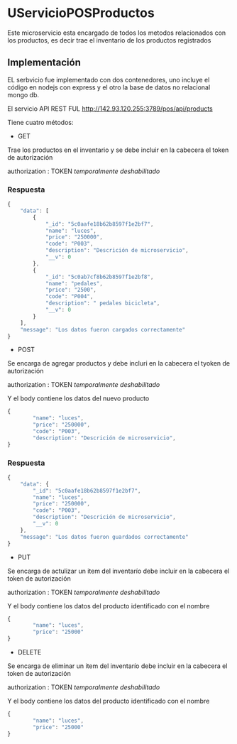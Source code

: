 # UServicioPOSProductos
Este microservicio esta encargado de todos los metodos relacionados con los productos, es decir trae el inventario de los productos registrados

## Implementación

EL serbvicio fue implementado con dos contenedores, uno incluye el código en nodejs con express y el otro la base de datos no relacional mongo db. 

El servicio API REST FUL http://142.93.120.255:3789/pos/api/products 

Tiene cuatro métodos:

* GET  

Trae los productos en el inventario y se debe incluir en la cabecera el token de autorización

authorization    :   TOKEN   *temporalmente deshabilitado*


### Respuesta

```javascript
{
    "data": [
        {
            "_id": "5c0aafe18b62b8597f1e2bf7",
            "name": "luces",
            "price": "250000",
            "code": "P003",
            "description": "Descrición de microservicio",
            "__v": 0
        },
        {
            "_id": "5c0ab7cf8b62b8597f1e2bf8",
            "name": "pedales",
            "price": "2500",
            "code": "P004",
            "description": " pedales bicicleta",
            "__v": 0
        }
    ],
    "message": "Los datos fueron cargados correctamente"
}
```


* POST

Se encarga de agregar productos y debe incluri en la cabecera el tyoken de autorización

authorization    :   TOKEN  *temporalmente deshabilitado*

Y el body contiene los datos del nuevo producto

```javascript
{
        "name": "luces",
        "price": "250000",
        "code": "P003",
        "description": "Descrición de microservicio",
}
```

### Respuesta 

```javascript
{
    "data": {
        "_id": "5c0aafe18b62b8597f1e2bf7",
        "name": "luces",
        "price": "250000",
        "code": "P003",
        "description": "Descrición de microservicio",
        "__v": 0
    },
    "message": "Los datos fueron guardados correctamente"
}
```

* PUT

Se encarga de actulizar un item del inventarío debe incluir en la cabecera el token de autorización

authorization    :   TOKEN  *temporalmente deshabilitado*

Y el body contiene los datos del producto identificado con el nombre


```javascript
{
        "name": "luces",
        "price": "25000"
}
```

* DELETE 

Se encarga de eliminar un item del inventarío debe incluir en la cabecera el token de autorización

authorization    :   TOKEN  *temporalmente deshabilitado*

Y el body contiene los datos del producto identificado con el nombre

```javascript
{
        "name": "luces",
        "price": "25000"
}
```